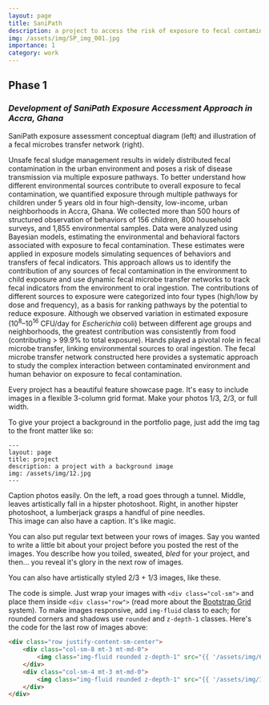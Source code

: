 ```yaml
---
layout: page
title: SaniPath
description: a project to access the risk of exposure to fecal contamination through multiple environmental pathways in urban communities
img: /assets/img/SP_img_001.jpg
importance: 1
category: work
---
```


## Phase 1
### *Development of SaniPath Exposure Accessment Approach in Accra, Ghana*

<div class="row justify-content-sm-center">
    <div class="col-sm-8 mt-3 mt-md-0">
        <img class="img-fluid rounded z-depth-1" src="{{ '/assets/img/SP_Figure1.png' | relative_url }}" alt="" title="SaniPath Conceptual Diagram"/>
    </div>
    <div class="col-sm-4 mt-3 mt-md-0">
        <img class="img-fluid rounded z-depth-1" src="{{ '/assets/img/SP_Figure2.png' | relative_url }}" alt="" title="Fecal Microbes Transfer Network"/>
    </div>
</div>
<div class="caption">
    SaniPath exposure assessment conceptual diagram (left) and illustration of a fecal microbes transfer network (right).
</div>

Unsafe fecal sludge management results in widely distributed fecal contamination in the urban environment and poses a risk of disease transmission via multiple exposure pathways. To better understand how different environmental sources contribute to overall exposure to fecal contamination, we quantified exposure through multiple pathways for children under 5 years old in four high-density, low-income, urban neighborhoods in Accra, Ghana. We collected more than 500 hours of structured observation of behaviors of 156 children, 800 household surveys, and 1,855 environmental samples. Data were analyzed using Bayesian models, estimating the environmental and behavioral factors associated with exposure to fecal contamination. These estimates were applied in exposure models simulating sequences of behaviors and transfers of fecal indicators. This approach allows us to identify the contribution of any sources of fecal contamination in the environment to child exposure and use dynamic fecal microbe transfer networks to track fecal indicators from the environment to oral ingestion. The contributions of different sources to exposure were categorized into four types (high/low by dose and frequency), as a basis for ranking pathways by the potential to reduce exposure. Although we observed variation in estimated exposure (10<sup>8</sup>–10<sup>16</sup> CFU/day for *Escherichia* coli) between different age groups and neighborhoods, the greatest contribution was consistently from food (contributing > 99.9% to total exposure). Hands played a pivotal role in fecal microbe transfer, linking environmental sources to oral ingestion. The fecal microbe transfer network constructed here provides a systematic approach to study the complex interaction between contaminated environment and human behavior on exposure to fecal contamination.

Every project has a beautiful feature showcase page.
It's easy to include images in a flexible 3-column grid format.
Make your photos 1/3, 2/3, or full width.

To give your project a background in the portfolio page, just add the img tag to the front matter like so:

    ---
    layout: page
    title: project
    description: a project with a background image
    img: /assets/img/12.jpg
    ---

<div class="row">
    <div class="col-sm mt-3 mt-md-0">
        <img class="img-fluid rounded z-depth-1" src="{{ '/assets/img/1.jpg' | relative_url }}" alt="" title="example image"/>
    </div>
    <div class="col-sm mt-3 mt-md-0">
        <img class="img-fluid rounded z-depth-1" src="{{ '/assets/img/3.jpg' | relative_url }}" alt="" title="example image"/>
    </div>
    <div class="col-sm mt-3 mt-md-0">
        <img class="img-fluid rounded z-depth-1" src="{{ '/assets/img/5.jpg' | relative_url }}" alt="" title="example image"/>
    </div>
</div>
<div class="caption">
    Caption photos easily. On the left, a road goes through a tunnel. Middle, leaves artistically fall in a hipster photoshoot. Right, in another hipster photoshoot, a lumberjack grasps a handful of pine needles.
</div>
<div class="row">
    <div class="col-sm mt-3 mt-md-0">
        <img class="img-fluid rounded z-depth-1" src="{{ '/assets/img/5.jpg' | relative_url }}" alt="" title="example image"/>
    </div>
</div>
<div class="caption">
    This image can also have a caption. It's like magic.
</div>

You can also put regular text between your rows of images.
Say you wanted to write a little bit about your project before you posted the rest of the images.
You describe how you toiled, sweated, *bled* for your project, and then... you reveal it's glory in the next row of images.


<div class="row justify-content-sm-center">
    <div class="col-sm-8 mt-3 mt-md-0">
        <img class="img-fluid rounded z-depth-1" src="{{ '/assets/img/6.jpg' | relative_url }}" alt="" title="example image"/>
    </div>
    <div class="col-sm-4 mt-3 mt-md-0">
        <img class="img-fluid rounded z-depth-1" src="{{ '/assets/img/11.jpg' | relative_url }}" alt="" title="example image"/>
    </div>
</div>
<div class="caption">
    You can also have artistically styled 2/3 + 1/3 images, like these.
</div>


The code is simple.
Just wrap your images with `<div class="col-sm">` and place them inside `<div class="row">` (read more about the <a href="https://getbootstrap.com/docs/4.4/layout/grid/">Bootstrap Grid</a> system).
To make images responsive, add `img-fluid` class to each; for rounded corners and shadows use `rounded` and `z-depth-1` classes.
Here's the code for the last row of images above:

```html
<div class="row justify-content-sm-center">
    <div class="col-sm-8 mt-3 mt-md-0">
        <img class="img-fluid rounded z-depth-1" src="{{ '/assets/img/6.jpg' | relative_url }}" alt="" title="example image"/>
    </div>
    <div class="col-sm-4 mt-3 mt-md-0">
        <img class="img-fluid rounded z-depth-1" src="{{ '/assets/img/11.jpg' | relative_url }}" alt="" title="example image"/>
    </div>
</div>
```
